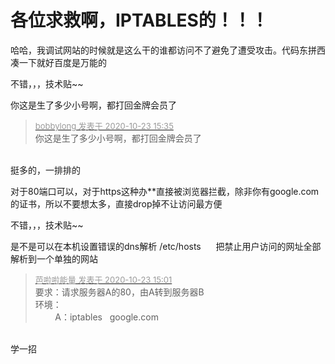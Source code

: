 # 各位求救啊，IPTABLES的！！！


哈哈，我调试网站的时候就是这么干的谁都访问不了避免了遭受攻击。代码东拼西凑一下就好百度是万能的<img src="static/image/smiley/default/smile.gif" smilieid="1" border="0" alt="" />

不错，，，技术贴~~

你这是生了多少小号啊，都打回金牌会员了

<div class="quote"><blockquote><font size="2"><a href="https://www.hostloc.com/forum.php?mod=redirect&amp;goto=findpost&amp;pid=9341463&amp;ptid=757601" target="_blank"><font color="#999999">bobbylong 发表于 2020-10-23 15:35</font></a></font><br />
你这是生了多少小号啊，都打回金牌会员了</blockquote></div><br />
挺多的，一排排的

对于80端口可以，对于https这种办**直接被浏览器拦截<img src="static/image/smiley/default/lol.gif" smilieid="12" border="0" alt="" />，除非你有google.com的证书<img src="static/image/smiley/default/lol.gif" smilieid="12" border="0" alt="" />，所以不要想太多，直接drop掉不让访问最方便<img src="static/image/smiley/default/lol.gif" smilieid="12" border="0" alt="" /><img id="aimg_t38a1" onclick="zoom(this, this.src, 0, 0, 0)" class="zoom" src="https://cdn.jsdelivr.net/gh/hishis/forum-master/public/images/patch.gif" onmouseover="img_onmouseoverfunc(this)" onload="thumbImg(this)" border="0" alt="" />

 不错，，，技术贴~~

是不是可以在本机设置错误的dns解析 /etc/hosts&nbsp; &nbsp;&nbsp; &nbsp;<img src="static/image/smiley/yct/010.gif" smilieid="41" border="0" alt="" />把禁止用户访问的网址全部解析到一个单独的网站

<div class="quote"><blockquote><font size="2"><a href="https://www.hostloc.com/forum.php?mod=redirect&amp;goto=findpost&amp;pid=9341267&amp;ptid=757601" target="_blank"><font color="#999999">芭啦啦能量 发表于 2020-10-23 15:01</font></a></font><br />
要求：请求服务器A的80，由A转到服务器B<br />
环境：<br />
&nbsp; &nbsp;&nbsp; &nbsp;&nbsp;&nbsp;A：iptables&nbsp; &nbsp;google.com</blockquote></div><br />
学一招<img src="static/image/smiley/default/smile.gif" smilieid="1" border="0" alt="" /><img src="static/image/smiley/default/smile.gif" smilieid="1" border="0" alt="" />
